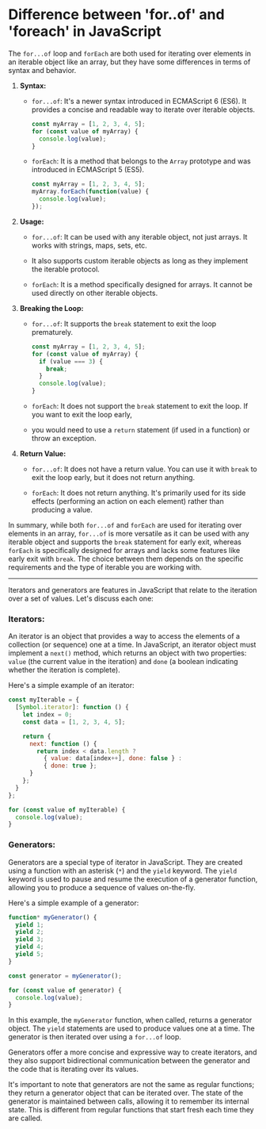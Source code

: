 # Difference between 'for..of' and 'foreach' in JavaScript

The `for...of` loop and `forEach` are both used for iterating over elements in an iterable object like an array, 
but they have some differences in terms of syntax and behavior.

1. **Syntax:**
   - `for...of`: It's a newer syntax introduced in ECMAScript 6 (ES6). It provides a concise and readable way to iterate over iterable objects.
  
     ```javascript
     const myArray = [1, 2, 3, 4, 5];
     for (const value of myArray) {
       console.log(value);
     }
     ```

   - `forEach`: It is a method that belongs to the `Array` prototype and was introduced in ECMAScript 5 (ES5).

     ```javascript
     const myArray = [1, 2, 3, 4, 5];
     myArray.forEach(function(value) {
       console.log(value);
     });
     ```

2. **Usage:**
   - `for...of`: It can be used with any iterable object, not just arrays. It works with strings, maps, sets, etc.
   - It also supports custom iterable objects as long as they implement the iterable protocol.

   - `forEach`: It is a method specifically designed for arrays. It cannot be used directly on other iterable objects.

3. **Breaking the Loop:**
   - `for...of`: It supports the `break` statement to exit the loop prematurely.

     ```javascript
     const myArray = [1, 2, 3, 4, 5];
     for (const value of myArray) {
       if (value === 3) {
         break;
       }
       console.log(value);
     }
     ```

   - `forEach`: It does not support the `break` statement to exit the loop. If you want to exit the loop early,
   -  you would need to use a `return` statement (if used in a function) or throw an exception.

4. **Return Value:**
   - `for...of`: It does not have a return value. You can use it with `break` to exit the loop early, but it does not return anything.

   - `forEach`: It does not return anything. It's primarily used for its side effects (performing an action on each element) rather than producing a value.

In summary, while both `for...of` and `forEach` are used for iterating over elements in an array,
`for...of` is more versatile as it can be used with any iterable object and supports the `break` statement for early exit,
whereas `forEach` is specifically designed for arrays and lacks some features like early exit with `break`.
The choice between them depends on the specific requirements and the type of iterable you are working with.


-----------------------------------------------------------------------------------------------------------------------------------

Iterators and generators are features in JavaScript that relate to the iteration over a set of values. Let's discuss each one:

### Iterators:

An iterator is an object that provides a way to access the elements of a collection (or sequence) one at a time. In JavaScript, an iterator object must implement a `next()` method, which returns an object with two properties: `value` (the current value in the iteration) and `done` (a boolean indicating whether the iteration is complete).

Here's a simple example of an iterator:

```javascript
const myIterable = {
  [Symbol.iterator]: function () {
    let index = 0;
    const data = [1, 2, 3, 4, 5];

    return {
      next: function () {
        return index < data.length ?
          { value: data[index++], done: false } :
          { done: true };
      }
    };
  }
};

for (const value of myIterable) {
  console.log(value);
}
```

### Generators:

Generators are a special type of iterator in JavaScript. They are created using a function with an asterisk (`*`) and the `yield` keyword. The `yield` keyword is used to pause and resume the execution of a generator function, allowing you to produce a sequence of values on-the-fly.

Here's a simple example of a generator:

```javascript
function* myGenerator() {
  yield 1;
  yield 2;
  yield 3;
  yield 4;
  yield 5;
}

const generator = myGenerator();

for (const value of generator) {
  console.log(value);
}
```

In this example, the `myGenerator` function, when called, returns a generator object. The `yield` statements are used to produce values one at a time. The generator is then iterated over using a `for...of` loop.

Generators offer a more concise and expressive way to create iterators, and they also support bidirectional communication between the generator and the code that is iterating over its values.

It's important to note that generators are not the same as regular functions; they return a generator object that can be iterated over. The state of the generator is maintained between calls, allowing it to remember its internal state. This is different from regular functions that start fresh each time they are called.
